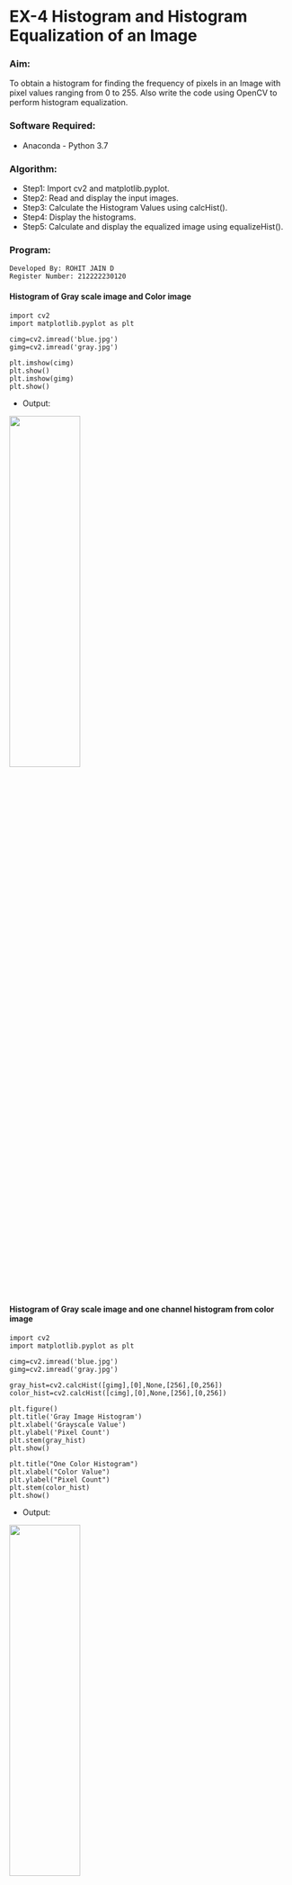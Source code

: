 # EX-4 Histogram and Histogram Equalization of an Image
### Aim:
To obtain a histogram for finding the frequency of pixels in an Image with pixel values ranging from 0 to 255. Also write the code using OpenCV to perform histogram equalization.
### Software Required:
- Anaconda - Python 3.7
### Algorithm:
- Step1: Import cv2 and matplotlib.pyplot.
- Step2: Read and display the input images.
- Step3: Calculate the Histogram Values using calcHist().
- Step4: Display the histograms.
- Step5: Calculate and display the equalized image using equalizeHist().
### Program:
```
Developed By: ROHIT JAIN D
Register Number: 212222230120
```
#### Histogram of Gray scale image and Color image
```
import cv2
import matplotlib.pyplot as plt

cimg=cv2.imread('blue.jpg')
gimg=cv2.imread('gray.jpg')

plt.imshow(cimg)
plt.show()
plt.imshow(gimg)
plt.show()
```
- Output:
<img height=40% width=50% src="https://github.com/ROHITJAIND/HISTOGRAM/assets/118707073/d33379b7-6420-459f-86d1-8b6e44fbae1e">

#### Histogram of Gray scale image and one channel histogram from color image
```
import cv2
import matplotlib.pyplot as plt

cimg=cv2.imread('blue.jpg')
gimg=cv2.imread('gray.jpg')

gray_hist=cv2.calcHist([gimg],[0],None,[256],[0,256])
color_hist=cv2.calcHist([cimg],[0],None,[256],[0,256])

plt.figure()
plt.title('Gray Image Histogram')
plt.xlabel('Grayscale Value')
plt.ylabel('Pixel Count')
plt.stem(gray_hist)
plt.show()

plt.title("One Color Histogram")
plt.xlabel("Color Value")
plt.ylabel("Pixel Count")
plt.stem(color_hist)
plt.show()
```
- Output:
<img height=40% width=50% src="https://github.com/ROHITJAIND/HISTOGRAM/assets/118707073/351a0a7b-2e94-49c2-b89c-50ed5e96878f">

#### Histogram equalization of the Image 
```
import cv2
gimg=cv2.imread('gray.jpg',0)
gimg=cv2.resize(gimg,(300,200))

equ = cv2.equalizeHist(gimg)

cv2.imshow('Gray Image',gimg)
cv2.imshow('Equalized Image',equ)

cv2.waitKey(0)
cv2.destroyAllWindows()
```
- Output:
<img height=20% width=70% src="https://github.com/ROHITJAIND/HISTOGRAM/assets/118707073/b155d17d-c85d-44a6-9008-0e414e021716">

### Result: 
Thus the histogram for finding the frequency of pixels in an image with pixel values ranging from 0 to 255 is obtained. Also,histogram equalization is done for the gray scale image using OpenCV.

